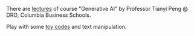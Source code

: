 There are [lectures]() of course "Generative AI" by Professor Tianyi Peng @ DRO, Columbia Business Schools. 

Play with some [toy codes](GenAI.T.Peng/AI/GenAI-NLP/ToyCodes "Jump to codes") and text manipulation.
